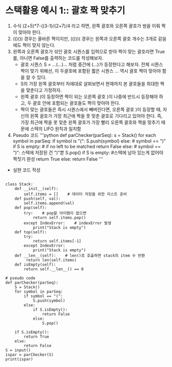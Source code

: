 # 스택활용 예시 1:: 괄호 짝 맞추기

1. 수식 (2+5)*7-((3-1)/(2+7)/4 라고 하면, 왼쪽 괄호와 오른쪽 괄호가 쌍을 이뤄 짝이 맞아야 한다.  
2. (()()) 경우는 올바른 짝이지만, (()))( 경우는 왼쪽과 오른쪽 괄호 개수는 3개로 같음에도 짝이 맞지 않는다.  
3. 왼쪽과 오른쪽 괄호가 섞인 괄호 시퀀스를 입력으로 받아 짝이 맞는 괄호라면 True를, 아니면 False를 출력하는 코드를 작성해보자.  
    * 괄호 시퀀스 S = ...(...)... 처럼 중간에 (...)가 등장한다고 해보자.  전체 시퀀스 짝이 맞기 위해선, 이 두괄호에 포함된 짧은 시퀀스 ... 역시 괄호 짝이 맞아야 함을 알 수 있다.  
    * S의 가장 왼쪽 괄호부터 차례대로 살펴보면서 현재까지 본 괄호들을 최대한 짝을 맞춘다고 가정하자.
    * 왼쪽 괄호 (이 등장하면 짝이 되는 오른쪽 괄호 )이 나중에 반드시 등장해야 하고, 두 괄호 안에 포함되는 괄호들도 짝이 맞아야 한다.
    * 짝이 맞는 괄호들은 즉시 시퀀스에서 빼버린다면, 오른쪽 괄호 )이 등장할 때, 자신의 왼쪽 괄호가 가장 최근에 짝을 못 맞춘 괄호로 기다리고 있어야 한다. 즉, 가장 최근에 짝을 못 맞춘 왼쪽 괄호가 가장 빨리 오른쪽 괄호와 짝을 맞추기 때문에 스택의 LIFO 원칙과 일치함
4. Pseudo 코드
'''python
def parChecker(parSeq):
    s = Stack()
    for each symbol in parSeq:
        if symbol is "(":
            S.push(symbol)
        else: # symbol == ")"
            if S is empty: # if no left to be matched
                return False
            else: # symbol == ")": 스택에 저장된 건 ")"뿐
                S.pop()
    if S is empty: #스택에 남아 있는게 없어야 짝짓기 완성
        return True
    else:
        return False
'''


- 실현 코드 작성
<pre>
<code>
class Stack:
    def __init__(self):
        self.items = []    # 데이터 저장을 위한 리스트 준비
    def push(self, val):
        self.items.append(val)
    def pop(self):
        try:    # pop할 아이템이 없으면
            return self.items.pop()
        except IndexError:    # indexError 발생
            print("Stack is empty")
    def top(self):
        try:
            return self.items[-1]
        except IndexError:
            print("Stack is empty")
    def __len__(self):    # len()로 호출하면 stack의 item 수 반환
         return len(self.items)
    def isEmpty(self):
        return self.__len__() == 0

# pseudo code
def parChecker(parSeq):
    S = Stack()
    for symbol in parSeq:
        if symbol == "(":
            S.push(symbol)
        else:
            if S.isEmpty():
                return False
            else:
                S.pop()
                
    if S.isEmpty():
        return True
    else:
        return False
S = input()
ispar = parChecker(S)
print(ispar)
</code>
</pre>

